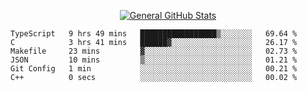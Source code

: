 <p align="center">
  <a href="https://github.com/AndyDevv">
    <img src="https://github-readme-stats.vercel.app/api?username=AndyDevv&custom_title=General%20GitHub%20Stats&theme=aura_dark" alt="General GitHub Stats">
  </a>
</p>

<!--START_SECTION:waka-->

```text
TypeScript   9 hrs 49 mins   █████████████████▒░░░░░░░   69.64 %
C            3 hrs 41 mins   ██████▓░░░░░░░░░░░░░░░░░░   26.17 %
Makefile     23 mins         ▓░░░░░░░░░░░░░░░░░░░░░░░░   02.73 %
JSON         10 mins         ▒░░░░░░░░░░░░░░░░░░░░░░░░   01.21 %
Git Config   1 min           ░░░░░░░░░░░░░░░░░░░░░░░░░   00.21 %
C++          0 secs          ░░░░░░░░░░░░░░░░░░░░░░░░░   00.02 %
```

<!--END_SECTION:waka-->
